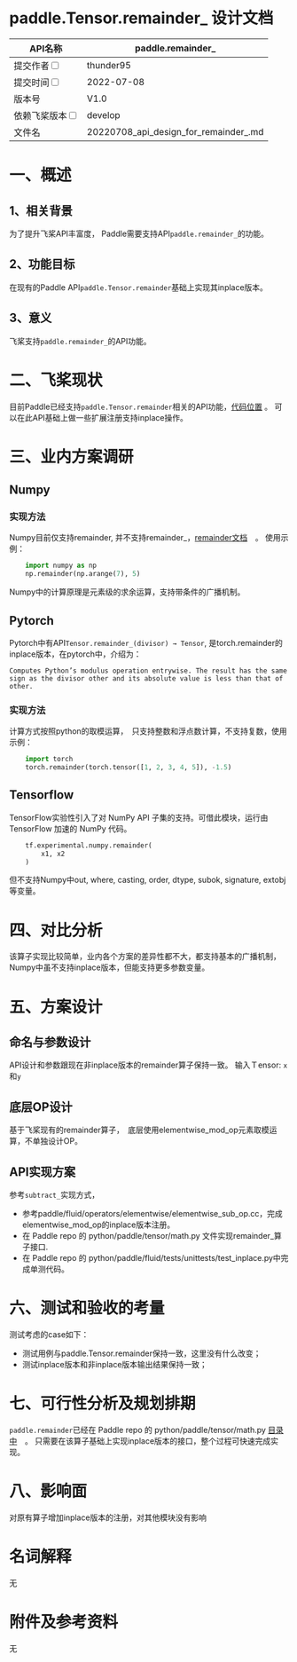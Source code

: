 # paddle.Tensor.remainder_ 设计文档

|API名称 | paddle.remainder_                         | 
|---|-------------------------------------------|
|提交作者<input type="checkbox" class="rowselector hidden"> | thunder95                                 | 
|提交时间<input type="checkbox" class="rowselector hidden"> | 2022-07-08                                | 
|版本号 | V1.0                                      | 
|依赖飞桨版本<input type="checkbox" class="rowselector hidden"> | develop                                   | 
|文件名 | 20220708_api_design_for_remainder_.md<br> | 

# 一、概述

## 1、相关背景
为了提升飞桨API丰富度， Paddle需要支持API`paddle.remainder_`的功能。
## 2、功能目标
在现有的Paddle API`paddle.Tensor.remainder`基础上实现其inplace版本。
## 3、意义
飞桨支持`paddle.remainder_`的API功能。

# 二、飞桨现状
目前Paddle已经支持`paddle.Tensor.remainder`相关的API功能，[代码位置](https://github.com/PaddlePaddle/Paddle/blob/5369378ba74efb99b44c245fd8097b159615234f/python/paddle/tensor/math.py#L704) 。
可以在此API基础上做一些扩展注册支持inplace操作。

# 三、业内方案调研
## Numpy 
### 实现方法
Numpy目前仅支持remainder, 并不支持remainder_，[remainder文档](https://numpy.org/doc/stable/reference/generated/numpy.remainder.html)　。
使用示例：
```Python
    import numpy as np
    np.remainder(np.arange(7), 5)
```
Numpy中的计算原理是元素级的求余运算，支持带条件的广播机制。

## Pytorch
Pytorch中有API`Tensor.remainder_(divisor) → Tensor`, 是torch.remainder的inplace版本，在pytorch中，介绍为：
```
Computes Python’s modulus operation entrywise. The result has the same sign as the divisor other and its absolute value is less than that of other.
```

### 实现方法
计算方式按照python的取模运算，　只支持整数和浮点数计算，不支持复数，使用示例：
```Python
    import torch
    torch.remainder(torch.tensor([1, 2, 3, 4, 5]), -1.5)
```

## Tensorflow

TensorFlow实验性引入了对 NumPy API 子集的支持。可借此模块，运行由 TensorFlow 加速的 NumPy 代码。

```python
    tf.experimental.numpy.remainder(
        x1, x2
    )
```
但不支持Numpy中out, where, casting, order, dtype, subok, signature, extobj等变量。


# 四、对比分析
该算子实现比较简单，业内各个方案的差异性都不大，都支持基本的广播机制，Numpy中虽不支持inplace版本，但能支持更多参数变量。

# 五、方案设计
## 命名与参数设计
API设计和参数跟现在非inplace版本的remainder算子保持一致。
输入Ｔensor: `x`和`y`

## 底层OP设计
基于飞桨现有的remainder算子，　底层使用elementwise_mod_op元素取模运算，不单独设计OP。

## API实现方案
参考`subtract_`实现方式，

- 参考paddle/fluid/operators/elementwise/elementwise_sub_op.cc，完成elementwise_mod_op的inplace版本注册。
- 在 Paddle repo 的 python/paddle/tensor/math.py 文件实现remainder_算子接口.
- 在 Paddle repo 的 python/paddle/fluid/tests/unittests/test_inplace.py中完成单测代码。

# 六、测试和验收的考量
测试考虑的case如下：

- 测试用例与paddle.Tensor.remainder保持一致，这里没有什么改变；
- 测试inplace版本和非inplace版本输出结果保持一致；

# 七、可行性分析及规划排期

`paddle.remainder`已经在 Paddle repo 的 python/paddle/tensor/math.py [目录中](https://github.com/PaddlePaddle/Paddle/blob/develop/python/paddle/tensor/math.py)　。
只需要在该算子基础上实现inplace版本的接口，整个过程可快速完成实现。

# 八、影响面
对原有算子增加inplace版本的注册，对其他模块没有影响

# 名词解释
无
# 附件及参考资料
无

